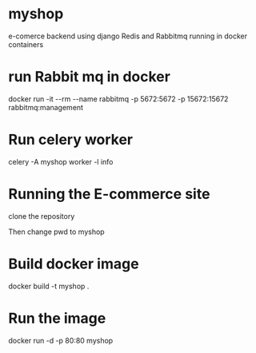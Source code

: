 # myshop
e-comerce backend using django Redis and Rabbitmq running in docker containers

# run Rabbit mq in docker
docker run -it --rm --name rabbitmq -p 5672:5672 -p 15672:15672 rabbitmq:management

# Run celery worker 
celery -A myshop worker -l info

# Running the E-commerce site
clone the repository

Then  change pwd to myshop

# Build docker image

docker build -t  myshop .

# Run the image

 docker run -d -p 80:80 myshop